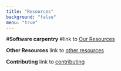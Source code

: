 ```yaml
---
title: "Resources"
background: "false"
menu: "true"
---
```


<!-- 
#**Software carpentry**
#link to [software carpentry site](https://icomse.github.io/example-template)
--> 

#**Software carpentry**
#link to [Our Resources](https://icomse.github.io/our-resources)

**Other Resources**
link to [other resources](/webtesticomse.github.io/other-resources)

**Contributing**
link to [contributing](/webtesticomse.github.io/contributing)

